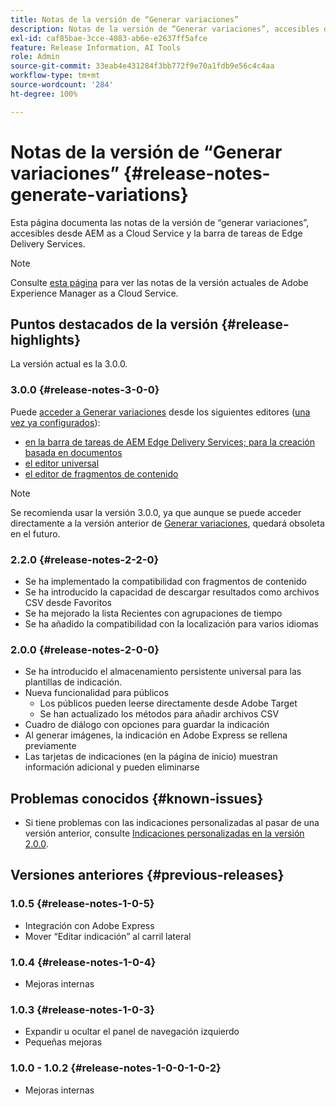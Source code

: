 ```yaml
---
title: Notas de la versión de “Generar variaciones”
description: Notas de la versión de “Generar variaciones”, accesibles desde AEM as a Cloud Service y la barra de tareas de Edge Delivery Services
exl-id: caf85bae-3cce-4083-ab6e-e2637ff5afce
feature: Release Information, AI Tools
role: Admin
source-git-commit: 33eab4e431284f3bb772f9e70a1fdb9e56c4c4aa
workflow-type: tm+mt
source-wordcount: '284'
ht-degree: 100%

---
```


# Notas de la versión de “Generar variaciones” {#release-notes-generate-variations}

Esta página documenta las notas de la versión de “generar variaciones”, accesibles desde AEM as a Cloud Service y la barra de tareas de Edge Delivery Services.

>[!NOTE]
>
>Consulte [esta página](/help/release-notes/release-notes-cloud/release-notes-current.md) para ver las notas de la versión actuales de Adobe Experience Manager as a Cloud Service.

## Puntos destacados de la versión {#release-highlights}

La versión actual es la 3.0.0.

### 3.0.0 {#release-notes-3-0-0}

Puede [acceder a Generar variaciones](/help/generative-ai/generate-variations-integrated-editor.md#access-generate-variations) desde los siguientes editores ([una vez ya configurados](#access-generate-variations)):

* [en la barra de tareas de AEM Edge Delivery Services; para la creación basada en documentos](/help/generative-ai/generate-variations-integrated-editor.md#access-aem-sidekick)
* [el editor universal](/help/generative-ai/generate-variations-integrated-editor.md#access-aem-universal-editor)
* [el editor de fragmentos de contenido](/help/generative-ai/generate-variations-integrated-editor.md#access-aem-content-fragment-editor)

>[!NOTE]
>
>Se recomienda usar la versión 3.0.0, ya que aunque se puede acceder directamente a la versión anterior de [Generar variaciones](/help/generative-ai/generate-variations.md), quedará obsoleta en el futuro.

### 2.2.0 {#release-notes-2-2-0}

* Se ha implementado la compatibilidad con fragmentos de contenido
* Se ha introducido la capacidad de descargar resultados como archivos CSV desde Favoritos
* Se ha mejorado la lista Recientes con agrupaciones de tiempo
* Se ha añadido la compatibilidad con la localización para varios idiomas

### 2.0.0 {#release-notes-2-0-0}

* Se ha introducido el almacenamiento persistente universal para las plantillas de indicación.
* Nueva funcionalidad para públicos
   * Los públicos pueden leerse directamente desde Adobe Target
   * Se han actualizado los métodos para añadir archivos CSV
* Cuadro de diálogo con opciones para guardar la indicación
* Al generar imágenes, la indicación en Adobe Express se rellena previamente
* Las tarjetas de indicaciones (en la página de inicio) muestran información adicional y pueden eliminarse

## Problemas conocidos {#known-issues}

* Si tiene problemas con las indicaciones personalizadas al pasar de una versión anterior, consulte [Indicaciones personalizadas en la versión 2.0.0](/help/generative-ai/generate-variations.md#custom-prompts-v200).

## Versiones anteriores {#previous-releases}

### 1.0.5 {#release-notes-1-0-5}

* Integración con Adobe Express
* Mover “Editar indicación” al carril lateral

### 1.0.4 {#release-notes-1-0-4}

* Mejoras internas

### 1.0.3 {#release-notes-1-0-3}

* Expandir u ocultar el panel de navegación izquierdo
* Pequeñas mejoras

### 1.0.0 - 1.0.2 {#release-notes-1-0-0-1-0-2}

* Mejoras internas
